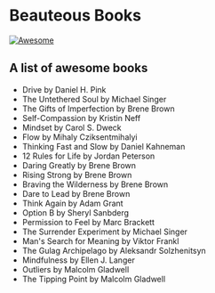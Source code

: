 # Beauteous Books

[![Awesome](https://awesome.re/badge.svg)](https://awesome.re)
## A list of awesome books

* Drive by Daniel H. Pink
* The Untethered Soul by Michael Singer
* The Gifts of Imperfection by Brene Brown
* Self-Compassion by Kristin Neff
* Mindset by Carol S. Dweck
* Flow by Mihaly Cziksentmihalyi
* Thinking Fast and Slow by Daniel Kahneman
* 12 Rules for Life by Jordan Peterson
* Daring Greatly by Brene Brown
* Rising Strong by Brene Brown
* Braving the Wilderness by  Brene Brown
* Dare to Lead by Brene Brown
* Think Again by Adam Grant
* Option B by Sheryl Sanbderg
* Permission to Feel by Marc Brackett
* The Surrender Experiment by Michael Singer
* Man's Search for Meaning by Viktor Frankl
* The Gulag Archipelago by Aleksandr Solzhenitsyn
* Mindfulness by Ellen J. Langer
* Outliers by Malcolm Gladwell
* The Tipping Point by Malcolm Gladwell
